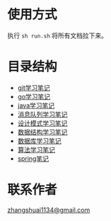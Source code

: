 # 使用方式

执行 `sh run.sh` 将所有文档拉下来。

# 目录结构

- [git学习笔记](https://github.com/sunzhangshuai/mygit)
- [go学习笔记](https://github.com/sunzhangshuai/mygo)
- [java学习笔记](https://github.com/sunzhangshuai/myjava)
- [消息队列学习笔记](https://github.com/sunzhangshuai/mymq)
- [设计模式学习笔记](https://github.com/sunzhangshuai/mydesignmode)
- [数据结构学习笔记](https://github.com/sunzhangshuai/mydatastructure)
- [数据库学习笔记](https://github.com/sunzhangshuai/mydatabase)
- [算法学习笔记](https://github.com/sunzhangshuai/myalgorithm)
- [spring笔记](https://github.com/sunzhangshuai/myspring)

# 联系作者

zhangshuai1134@gmail.com

